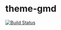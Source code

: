 # theme-gmd
[![Build Status](https://travis-ci.org/shopgate/theme-gmd.svg?branch=master)](https://travis-ci.org/shopgate/theme-gmd)
